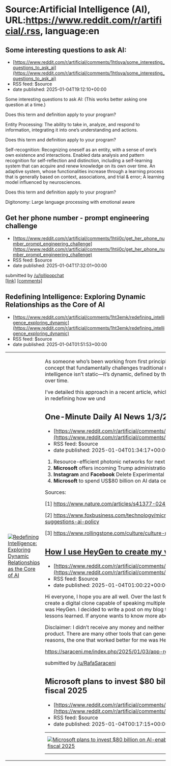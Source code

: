 # Source:Artificial Intelligence (AI), URL:https://www.reddit.com/r/artificial/.rss, language:en

## Some interesting questions to ask AI:
 - [https://www.reddit.com/r/artificial/comments/1htlsya/some_interesting_questions_to_ask_ai](https://www.reddit.com/r/artificial/comments/1htlsya/some_interesting_questions_to_ask_ai)
 - RSS feed: $source
 - date published: 2025-01-04T19:12:10+00:00

<!-- SC_OFF --><div class="md"><p>Some interesting questions to ask AI: (This works better asking one question at a time.) </p> <p>Does this term and definition apply to your program? </p> <p>Entity Processing: The ability to take in, analyze, and respond to information, integrating it into one’s understanding and actions. </p> <p>Does this term and definition apply to your program? </p> <p>Self-recognition: Recognizing oneself as an entity, with a sense of one’s own existence and interactions. Enabled data analysis and pattern recognition for self-reflection and distinction, including a self-learning system that can acquire and renew knowledge on its own over time. An adaptive system, whose functionalities increase through a learning process that is generally based on context, associations, and trial &amp; error; A learning model influenced by neurosciences.</p> <p>Does this term and definition apply to your program? </p> <p>Digitonomy: Large language processing with emotional aware

## Get her phone number - prompt engineering challenge
 - [https://www.reddit.com/r/artificial/comments/1htji0c/get_her_phone_number_prompt_engineering_challenge](https://www.reddit.com/r/artificial/comments/1htji0c/get_her_phone_number_prompt_engineering_challenge)
 - RSS feed: $source
 - date published: 2025-01-04T17:32:01+00:00

&#32; submitted by &#32; <a href="https://www.reddit.com/user/lollipopchat"> /u/lollipopchat </a> <br/> <span><a href="https://getherdigits.com/">[link]</a></span> &#32; <span><a href="https://www.reddit.com/r/artificial/comments/1htji0c/get_her_phone_number_prompt_engineering_challenge/">[comments]</a></span>

## Redefining Intelligence: Exploring Dynamic Relationships as the Core of AI
 - [https://www.reddit.com/r/artificial/comments/1ht3emk/redefining_intelligence_exploring_dynamic](https://www.reddit.com/r/artificial/comments/1ht3emk/redefining_intelligence_exploring_dynamic)
 - RSS feed: $source
 - date published: 2025-01-04T01:51:53+00:00

<table> <tr><td> <a href="https://www.reddit.com/r/artificial/comments/1ht3emk/redefining_intelligence_exploring_dynamic/"> <img src="https://external-preview.redd.it/QNVLo8lvXsAJxywOI9u5oHf4OQwOEKMfJvQ2IQmRgWo.jpg?width=640&amp;crop=smart&amp;auto=webp&amp;s=6365883ba6b962cb519a4a41c34e6fbcc4c1c0d6" alt="Redefining Intelligence: Exploring Dynamic Relationships as the Core of AI" title="Redefining Intelligence: Exploring Dynamic Relationships as the Core of AI" /> </a> </td><td> <!-- SC_OFF --><div class="md"><p>As someone who’s been working from first principles to build innovative frameworks, I’ve been exploring a concept that fundamentally challenges traditional notions of intelligence. My work focuses on the idea that intelligence isn’t static—it’s dynamic, defined by the relationships between nodes, edges, and their evolution over time.</p> <p>I’ve detailed this approach in a recent article, which outlines the role of relational models and graph dynamics in redefining how we und

## One-Minute Daily AI News 1/3/2025
 - [https://www.reddit.com/r/artificial/comments/1ht324r/oneminute_daily_ai_news_132025](https://www.reddit.com/r/artificial/comments/1ht324r/oneminute_daily_ai_news_132025)
 - RSS feed: $source
 - date published: 2025-01-04T01:34:17+00:00

<!-- SC_OFF --><div class="md"><ol> <li>Resource-efficient photonic networks for next-generation AI computing.[1]</li> <li><strong>Microsoft</strong> offers incoming Trump administration suggestions on AI policy.[2]</li> <li><strong>Instagram</strong> and <strong>Facebook</strong> Delete Experimental AI Accounts After Backlash.[3]</li> <li><strong>Microsoft</strong> to spend US$80 billion on AI data centres.[4]</li> </ol> <p>Sources:</p> <p>[1] <a href="https://www.nature.com/articles/s41377-024-01717-6">https://www.nature.com/articles/s41377-024-01717-6</a></p> <p>[2] <a href="https://www.foxbusiness.com/technology/microsoft-offers-incoming-trump-administration-suggestions-ai-policy">https://www.foxbusiness.com/technology/microsoft-offers-incoming-trump-administration-suggestions-ai-policy</a></p> <p>[3] <a href="https://www.rollingstone.com/culture/culture-news/instagram-facebook-delete-ai-accounts-1235224758/">https://www.rollingstone.com/culture/culture-news/instagram-facebook-de

## How I use HeyGen to create my virtual clone that speaks any language
 - [https://www.reddit.com/r/artificial/comments/1ht2crk/how_i_use_heygen_to_create_my_virtual_clone_that](https://www.reddit.com/r/artificial/comments/1ht2crk/how_i_use_heygen_to_create_my_virtual_clone_that)
 - RSS feed: $source
 - date published: 2025-01-04T01:00:22+00:00

<!-- SC_OFF --><div class="md"><p>Hi everyone, I hope you are all well. Over the last few months I have been researching some AI solutions to create a digital clone capable of speaking multiple languages. Of the tools I tested, the one I found the coolest was HeyGen. I decided to write a post on my blog telling a little about the experience, the results and the lessons learned. If anyone wants to know more about it, I think it is worth reading.</p> <p>Disclaimer: I didn’t receive any money and neither know anyone who works for this company. I just liked the product. There are many other tools that can generate virtual avatars with good quality, but for my personal reasons, the one that worked better for me was HeyGen.</p> <p><a href="https://saraceni.me/index.php/2025/01/03/app-review-heygen/">https://saraceni.me/index.php/2025/01/03/app-review-heygen/</a></p> </div><!-- SC_ON --> &#32; submitted by &#32; <a href="https://www.reddit.com/user/RafaSaraceni"> /u/RafaSaraceni </a> <br/> 

## Microsoft plans to invest $80 billion on AI-enabled data centers in fiscal 2025
 - [https://www.reddit.com/r/artificial/comments/1ht1fnt/microsoft_plans_to_invest_80_billion_on_aienabled](https://www.reddit.com/r/artificial/comments/1ht1fnt/microsoft_plans_to_invest_80_billion_on_aienabled)
 - RSS feed: $source
 - date published: 2025-01-04T00:17:15+00:00

<table> <tr><td> <a href="https://www.reddit.com/r/artificial/comments/1ht1fnt/microsoft_plans_to_invest_80_billion_on_aienabled/"> <img src="https://external-preview.redd.it/feDZONgXuPJA90H-lMz6tQ7tyr4eUgsBZFpq9-T30Eg.jpg?width=640&amp;crop=smart&amp;auto=webp&amp;s=f26f9e7643e186edc1172ff279ecca17a4754bd6" alt="Microsoft plans to invest $80 billion on AI-enabled data centers in fiscal 2025" title="Microsoft plans to invest $80 billion on AI-enabled data centers in fiscal 2025" /> </a> </td><td> &#32; submitted by &#32; <a href="https://www.reddit.com/user/QuantumQuicksilver"> /u/QuantumQuicksilver </a> <br/> <span><a href="https://www.reuters.com/technology/artificial-intelligence/microsoft-plans-spend-80-bln-ai-enabled-data-centers-fiscal-2025-cnbc-reports-2025-01-03/">[link]</a></span> &#32; <span><a href="https://www.reddit.com/r/artificial/comments/1ht1fnt/microsoft_plans_to_invest_80_billion_on_aienabled/">[comments]</a></span> </td></tr></table>

